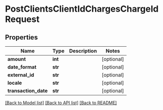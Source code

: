 # PostClientsClientIdChargesChargeIdRequest

## Properties
Name | Type | Description | Notes
------------ | ------------- | ------------- | -------------
**amount** | **int** |  | [optional] 
**date_format** | **str** |  | [optional] 
**external_id** | **str** |  | [optional] 
**locale** | **str** |  | [optional] 
**transaction_date** | **str** |  | [optional] 

[[Back to Model list]](../README.md#documentation-for-models) [[Back to API list]](../README.md#documentation-for-api-endpoints) [[Back to README]](../README.md)

